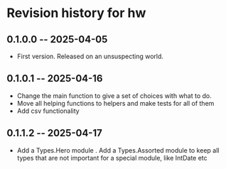 # Revision history for hw

## 0.1.0.0 -- 2025-04-05

* First version. Released on an unsuspecting world.

## 0.1.0.1 -- 2025-04-16
* Change the main function to give a set of choices with what to do. 
* Move all helping functions to helpers and make tests for all of them
* Add csv functionality

## 0.1.1.2 -- 2025-04-17
* Add a Types.Hero module
. Add a Types.Assorted module to keep all types that are not important for a special module, like IntDate etc